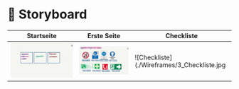 # 📱 Storyboard

| Startseite | Erste Seite | Checkliste |
|------------|-------------|------------|
| ![Startseite](./Wireframes/1_Startseite.jpg) | ![Erste Seite](./Wireframes/2_Erste%20Seite.jpg) | ![Checkliste](./Wireframes/3_Checkliste.jpg


